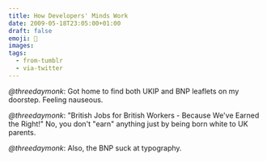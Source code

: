 ```yaml
---
title: How Developers' Minds Work
date: 2009-05-18T23:05:00+01:00
draft: false
emoji: 🧠
images:
tags:
  - from-tumblr
  - via-twitter
---
```


_@threedaymonk_: Got home to find both UKIP and BNP leaflets on my doorstep. Feeling nauseous.

_@threedaymonk_: "British Jobs for British Workers - Because We've Earned the Right!" No, you don't "earn" anything just by being born white to UK parents.

_@threedaymonk_: Also, the BNP suck at typography.
